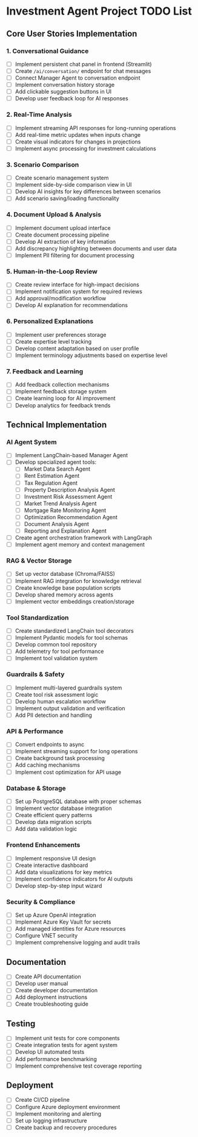 # Investment Agent Project TODO List

## Core User Stories Implementation

### 1. Conversational Guidance
- [ ] Implement persistent chat panel in frontend (Streamlit)
- [ ] Create `/ai/conversation/` endpoint for chat messages
- [ ] Connect Manager Agent to conversation endpoint
- [ ] Implement conversation history storage
- [ ] Add clickable suggestion buttons in UI
- [ ] Develop user feedback loop for AI responses

### 2. Real-Time Analysis
- [ ] Implement streaming API responses for long-running operations
- [ ] Add real-time metric updates when inputs change
- [ ] Create visual indicators for changes in projections
- [ ] Implement async processing for investment calculations

### 3. Scenario Comparison
- [ ] Create scenario management system
- [ ] Implement side-by-side comparison view in UI
- [ ] Develop AI insights for key differences between scenarios
- [ ] Add scenario saving/loading functionality

### 4. Document Upload & Analysis
- [ ] Implement document upload interface
- [ ] Create document processing pipeline
- [ ] Develop AI extraction of key information
- [ ] Add discrepancy highlighting between documents and user data
- [ ] Implement PII filtering for document processing

### 5. Human-in-the-Loop Review
- [ ] Create review interface for high-impact decisions
- [ ] Implement notification system for required reviews
- [ ] Add approval/modification workflow
- [ ] Develop AI explanation for recommendations

### 6. Personalized Explanations
- [ ] Implement user preferences storage
- [ ] Create expertise level tracking
- [ ] Develop content adaptation based on user profile
- [ ] Implement terminology adjustments based on expertise level

### 7. Feedback and Learning
- [ ] Add feedback collection mechanisms
- [ ] Implement feedback storage system
- [ ] Create learning loop for AI improvement
- [ ] Develop analytics for feedback trends

## Technical Implementation

### AI Agent System
- [ ] Implement LangChain-based Manager Agent
- [ ] Develop specialized agent tools:
  - [ ] Market Data Search Agent
  - [ ] Rent Estimation Agent
  - [ ] Tax Regulation Agent
  - [ ] Property Description Analysis Agent
  - [ ] Investment Risk Assessment Agent
  - [ ] Market Trend Analysis Agent
  - [ ] Mortgage Rate Monitoring Agent
  - [ ] Optimization Recommendation Agent
  - [ ] Document Analysis Agent
  - [ ] Reporting and Explanation Agent
- [ ] Create agent orchestration framework with LangGraph
- [ ] Implement agent memory and context management

### RAG & Vector Storage
- [ ] Set up vector database (Chroma/FAISS)
- [ ] Implement RAG integration for knowledge retrieval
- [ ] Create knowledge base population scripts
- [ ] Develop shared memory across agents
- [ ] Implement vector embeddings creation/storage

### Tool Standardization
- [ ] Create standardized LangChain tool decorators
- [ ] Implement Pydantic models for tool schemas
- [ ] Develop common tool repository
- [ ] Add telemetry for tool performance
- [ ] Implement tool validation system

### Guardrails & Safety
- [ ] Implement multi-layered guardrails system
- [ ] Create tool risk assessment logic
- [ ] Develop human escalation workflow
- [ ] Implement output validation and verification
- [ ] Add PII detection and handling

### API & Performance
- [ ] Convert endpoints to async
- [ ] Implement streaming support for long operations
- [ ] Create background task processing
- [ ] Add caching mechanisms
- [ ] Implement cost optimization for API usage

### Database & Storage
- [ ] Set up PostgreSQL database with proper schemas
- [ ] Implement vector database integration
- [ ] Create efficient query patterns
- [ ] Develop data migration scripts
- [ ] Add data validation logic

### Frontend Enhancements
- [ ] Implement responsive UI design
- [ ] Create interactive dashboard
- [ ] Add data visualizations for key metrics
- [ ] Implement confidence indicators for AI outputs
- [ ] Develop step-by-step input wizard

### Security & Compliance
- [ ] Set up Azure OpenAI integration
- [ ] Implement Azure Key Vault for secrets
- [ ] Add managed identities for Azure resources
- [ ] Configure VNET security
- [ ] Implement comprehensive logging and audit trails

## Documentation
- [ ] Create API documentation
- [ ] Develop user manual
- [ ] Create developer documentation
- [ ] Add deployment instructions
- [ ] Create troubleshooting guide

## Testing
- [ ] Implement unit tests for core components
- [ ] Create integration tests for agent system
- [ ] Develop UI automated tests
- [ ] Add performance benchmarking
- [ ] Implement comprehensive test coverage reporting

## Deployment
- [ ] Create CI/CD pipeline
- [ ] Configure Azure deployment environment
- [ ] Implement monitoring and alerting
- [ ] Set up logging infrastructure
- [ ] Create backup and recovery procedures